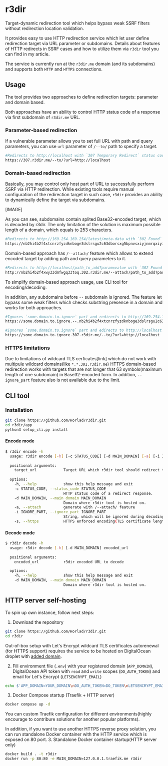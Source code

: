 # r3dir 
Target-dynamic redirection tool which helps bypass weak SSRF filters without redirection location validation. 

It provides easy to use HTTP redirection service which let user define redirection target via URL parameter or subdomains. Details about features of HTTP redirects in SSRF cases and how to utilize them via `r3dir` tool you can find in my article.

The service is currently run at the `r3dir.me` domain (and its subdomains) and supports both `HTTP` and `HTTPS` connections.

## Usage
The tool provides two approaches to define redirection targets: parameter and domain based.

Both approaches have an ability to control HTTP status code of a response via first subdomain of `r3dir.me` URL.

### Parameter-based redirection
If a vulnerable parameter allows you to set full URL with path and query parameters, you can use `url` parameter of `/--to/` path to specify a target. 

```bash
#Redirects to http://localhost with `307 Temporary Redirect` status code
https://307.r3dir.me/--to/?url=http://localhost 
```

### Domain-based redirection

Basically, you may control only host part of URL to successfully perform SSRF via HTTP redirection. While existing tools require manual configuration of the redirection target in such case, `r3dir` provides an ability to dynamically define the target via subdomains. 

[IMAGE]

As you can see, subdomains contain splited Base32-encoded target, which is decoded by r3dir. The only limitation of the solution is maximum possible length of a domain, which equals to 253 characters.

```bash
#Redirects to http://169.254.169.254/latest/meta-data with `302 Found` status code
https://nb2hi4b2f4xtcnrzfyzdknboge3dslrsgu2c63dborsxg5bpnvsxiyjnmrqxiyi.302.r3dir.me 
```

Domain-based approach has `/--attach/` feature which allows to extend encoded target by adding path and query parameters to it.

```bash
#Redirects to http://localhost/path_to_add?param=value with `302 Found` status code
http://nb2hi4b2f4xwy33dmfwgq33toq.302.r3dir.me/--attach/path_to_add?param=value
```

To simplify domain-based approach usage, use CLI tool for encoding/decoding.

In addition, any subdomains before `--` subdomain is ignored. The feature let bypass some weak filters which checks substring presence in a domain and works for both approaches.

```bash
#Ignores `some.domain.to.ignore` part and redirects to http://169.254.169.254/latest/meta-data
https://some.domain.to.ignore.--.nb2hi4b2f4xtcnrzfyzdknboge3dslrsgu2c63dborsxg5bpnvsxiyjnmrqxiyi.302.r3dir.me

#Ignores `some.domain.to.ignore` part and edirects to http://localhost
https://some.domain.to.ignore.307.r3dir.me/--to/?url=http://localhost
```

### HTTPS limitations

Due to limitations of wildcard TLS cerficates[link] which do not work with multipule wildcard domains(like `*.*.301.r3dir.me`) HTTPS domain-based redirection works with targets that are not longer that 63 symbols(maximum length of one subdomain) in Base32-encoded form. In addition, `--ignore_part` feature also is not available due to the limit. 

## CLI tool

### Installation
```bash
git clone https://github.com/Horlad/r3dir.git
cd r3dir/app
python3 setup_cli.py install
```

#### Encode mode 
```bash
$ r3dir encode -h
  usage: r3dir encode [-h] [-c STATUS_CODE] [-d MAIN_DOMAIN] [-a] [-i IGNORE_PART | -s] target_url
  
  positional arguments:
    target_url            Target URL which r3dir tool should redirect to.
  
  options:
    -h, --help            show this help message and exit
    -c STATUS_CODE, --status_code STATUS_CODE
                          HTTP status code of a redirect response.
    -d MAIN_DOMAIN, --main_domain MAIN_DOMAIN
                          Domain where r3dir tool is hosted on.
    -a, --attach          generate with /--attach/ feature
    -i IGNORE_PART, --ignore_part IGNORE_PART
                          String, which will be ignored during decoding. Used to bypass weak REGEXs.
    -s, --https           HTTPS enforced encoding(TLS certificate length limitation)
```

#### Decode mode 
```bash
$ r3dir decode -h
  usage: r3dir decode [-h] [-d MAIN_DOMAIN] encoded_url
  
  positional arguments:
    encoded_url           r3dir encoded URL to decode

  options:
    -h, --help            show this help message and exit
    -d MAIN_DOMAIN, --main_domain MAIN_DOMAIN
                          Domain where r3dir tool is hosted on.
```


## HTTP server self-hosting

To spin up own instance, follow next steps:

1. Download the repository
```bash
git clone https://github.com/Horlad/r3dir.git
cd r3dir
```

Out-of-box setup with Let's Encrypt wildcard TLS certificates autorenewal (for HTTPS support) requires the service to be hosted on DigitalOcean droplet with [added domain](https://docs.digitalocean.com/products/networking/dns/quickstart/).

2. Fill environment file (`.env`) with your registered domain (`APP_DOMAIN`), DigitalOcean API token with `read` and `write` scopes (`DO_AUTH_TOKEN`) and email for  Let's Encrypt (`LETSENCRYPT_EMAIL`)
```bash
echo $'APP_DOMAIN=YOUR_DOMAIN\nDO_AUTH_TOKEN=DO_TOKEN\nLETSENCRYPT_EMAIL=YOUR@EMAIL.COM' > .env
```

3. Docker Compose startup (Traefik + HTTP server)
```bash
docker compose up -d
```

You can custom Traefik configuration for different environments(highly encourage to contribure solutions for another popular platforms).

In addition, if you want to use another HTTPS reverse proxy solution, you can run standalone Docker container with the HTTP service which is exposed on 80 port. 
3. Standalone Docker container startup(HTTP server only)
```bash
docker build . -t r3dir
docker run -p 80:80 -e MAIN_DOMAIN=127.0.0.1.traefik.me r3dir
```
